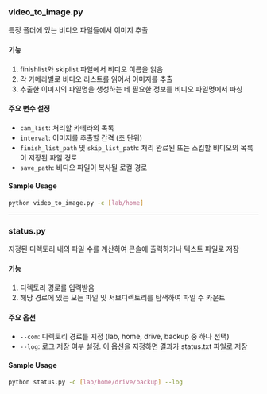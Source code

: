 ### video_to_image.py

특정 폴더에 있는 비디오 파일들에서 이미지 추출

#### 기능
1. finishlist와 skiplist 파일에서 비디오 이름을 읽음
2. 각 카메라별로 비디오 리스트를 읽어서 이미지를 추출
3. 추출한 이미지의 파일명을 생성하는 데 필요한 정보를 비디오 파일명에서 파싱

#### 주요 변수 설정
- `cam_list`: 처리할 카메라의 목록
- `interval`: 이미지를 추출할 간격 (초 단위)
- `finish_list_path` 및 `skip_list_path`: 처리 완료된 또는 스킵할 비디오의 목록이 저장된 파일 경로
- `save_path`: 비디오 파일이 복사될 로컬 경로

#### Sample Usage
```bash
python video_to_image.py -c [lab/home]
```

---

### status.py

지정된 디렉토리 내의 파일 수를 계산하여 콘솔에 출력하거나 텍스트 파일로 저장

#### 기능
1. 디렉토리 경로를 입력받음
2. 해당 경로에 있는 모든 파일 및 서브디렉토리를 탐색하여 파일 수 카운트

#### 주요 옵션
- `--com`: 디렉토리 경로를 지정 (lab, home, drive, backup 중 하나 선택)
- `--log`: 로그 저장 여부 설정. 이 옵션을 지정하면 결과가 status.txt 파일로 저장

#### Sample Usage
```bash
python status.py -c [lab/home/drive/backup] --log
```